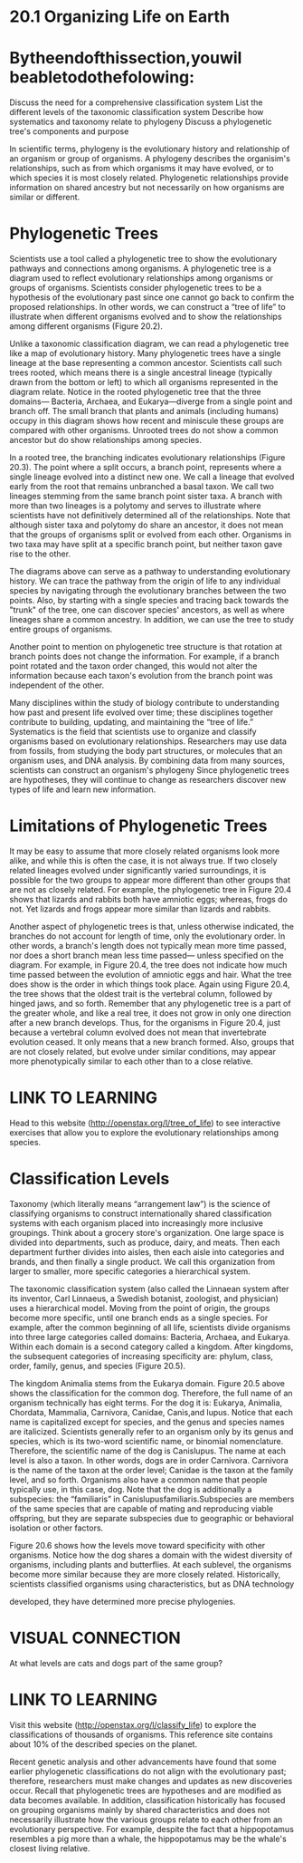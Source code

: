 # 20.1 Organizing Life on Earth

# Bytheendofthissection,youwil beabletodothefolowing:

Discuss the need for a comprehensive classification system List the different levels of the taxonomic classification system Describe how systematics and taxonomy relate to phylogeny Discuss a phylogenetic tree's components and purpose

In scientific terms, phylogeny is the evolutionary history and relationship of an organism or group of organisms. A phylogeny describes the organisim's relationships, such as from which organisms it may have evolved, or to which species it is most closely related. Phylogenetic relationships provide information on shared ancestry but not necessarily on how organisms are similar or different.

# Phylogenetic Trees

Scientists use a tool called a phylogenetic tree to show the evolutionary pathways and connections among organisms. A phylogenetic tree is a diagram used to reflect evolutionary relationships among organisms or groups of organisms. Scientists consider phylogenetic trees to be a hypothesis of the evolutionary past since one cannot go back to confirm the proposed relationships. In other words, we can construct a “tree of life” to illustrate when different organisms evolved and to show the relationships among different organisms (Figure 20.2).

Unlike a taxonomic classification diagram, we can read a phylogenetic tree like a map of evolutionary history. Many phylogenetic trees have a single lineage at the base representing a common ancestor. Scientists call such trees rooted, which means there is a single ancestral lineage (typically drawn from the bottom or left) to which all organisms represented in the diagram relate. Notice in the rooted phylogenetic tree that the three domains— Bacteria, Archaea, and Eukarya—diverge from a single point and branch off. The small branch that plants and animals (including humans) occupy in this diagram shows how recent and miniscule these groups are compared with other organisms. Unrooted trees do not show a common ancestor but do show relationships among species.

In a rooted tree, the branching indicates evolutionary relationships (Figure 20.3). The point where a split occurs, a branch point, represents where a single lineage evolved into a distinct new one. We call a lineage that evolved early from the root that remains unbranched a basal taxon. We call two lineages stemming from the same branch point sister taxa. A branch with more than two lineages is a polytomy and serves to illustrate where scientists have not definitively determined all of the relationships. Note that although sister taxa and polytomy do share an ancestor, it does not mean that the groups of organisms split or evolved from each other. Organisms in two taxa may have split at a specific branch point, but neither taxon gave rise to the other.

The diagrams above can serve as a pathway to understanding evolutionary history. We can trace the pathway from the origin of life to any individual species by navigating through the evolutionary branches between the two points. Also, by starting with a single species and tracing back towards the "trunk" of the tree, one can discover species' ancestors, as well as where lineages share a common ancestry. In addition, we can use the tree to study entire groups of organisms.

Another point to mention on phylogenetic tree structure is that rotation at branch points does not change the information. For example, if a branch point rotated and the taxon order changed, this would not alter the information because each taxon's evolution from the branch point was independent of the other.

Many disciplines within the study of biology contribute to understanding how past and present life evolved over time; these disciplines together contribute to building, updating, and maintaining the “tree of life.” Systematics is the field that scientists use to organize and classify organisms based on evolutionary relationships. Researchers may use data from fossils, from studying the body part structures, or molecules that an organism uses, and DNA analysis. By combining data from many sources, scientists can construct an organism's phylogeny Since phylogenetic trees are hypotheses, they will continue to change as researchers discover new types of life and learn new information.

# Limitations of Phylogenetic Trees

It may be easy to assume that more closely related organisms look more alike, and while this is often the case, it is not always true. If two closely related lineages evolved under significantly varied surroundings, it is possible for the two groups to appear more different than other groups that are not as closely related. For example, the phylogenetic tree in Figure 20.4 shows that lizards and rabbits both have amniotic eggs; whereas, frogs do not. Yet lizards and frogs appear more similar than lizards and rabbits.

Another aspect of phylogenetic trees is that, unless otherwise indicated, the branches do not account for length of time, only the evolutionary order. In other words, a branch's length does not typically mean more time passed, nor does a short branch mean less time passed— unless specified on the diagram. For example, in Figure 20.4, the tree does not indicate how much time passed between the evolution of amniotic eggs and hair. What the tree does show is the order in which things took place. Again using Figure 20.4, the tree shows that the oldest trait is the vertebral column, followed by hinged jaws, and so forth. Remember that any phylogenetic tree is a part of the greater whole, and like a real tree, it does not grow in only one direction after a new branch develops. Thus, for the organisms in Figure 20.4, just because a vertebral column evolved does not mean that invertebrate evolution ceased. It only means that a new branch formed. Also, groups that are not closely related, but evolve under similar conditions, may appear more phenotypically similar to each other than to a close relative.

# LINK TO LEARNING

Head to this website (http://openstax.org/l/tree_of_life) to see interactive exercises that allow you to explore the evolutionary relationships among species.

# Classification Levels

Taxonomy (which literally means “arrangement law”) is the science of classifying organisms to construct internationally shared classification systems with each organism placed into increasingly more inclusive groupings. Think about a grocery store's organization. One large space is divided into departments, such as produce, dairy, and meats. Then each department further divides into aisles, then each aisle into categories and brands, and then finally a single product. We call this organization from larger to smaller, more specific categories a hierarchical system.

The taxonomic classification system (also called the Linnaean system after its inventor, Carl Linnaeus, a Swedish botanist, zoologist, and physician) uses a hierarchical model. Moving from the point of origin, the groups become more specific, until one branch ends as a single species. For example, after the common beginning of all life, scientists divide organisms into three large categories called domains: Bacteria, Archaea, and Eukarya. Within each domain is a second category called a kingdom. After kingdoms, the subsequent categories of increasing specificity are: phylum, class, order, family, genus, and species (Figure 20.5).

The kingdom Animalia stems from the Eukarya domain. Figure 20.5 above shows the classification for the common dog. Therefore, the full name of an organism technically has eight terms. For the dog it is: Eukarya, Animalia, Chordata, Mammalia, Carnivora, Canidae, Canis,and lupus. Notice that each name is capitalized except for species, and the genus and species names are italicized. Scientists generally refer to an organism only by its genus and species, which is its two-word scientific name, or binomial nomenclature. Therefore, the scientific name of the dog is Canislupus. The name at each level is also a taxon. In other words, dogs are in order Carnivora. Carnivora is the name of the taxon at the order level; Canidae is the taxon at the family level, and so forth. Organisms also have a common name that people typically use, in this case, dog. Note that the dog is additionally a subspecies: the “familiaris” in Canislupusfamiliaris.Subspecies are members of the same species that are capable of mating and reproducing viable offspring, but they are separate subspecies due to geographic or behavioral isolation or other factors.

Figure 20.6 shows how the levels move toward specificity with other organisms. Notice how the dog shares a domain with the widest diversity of organisms, including plants and butterflies. At each sublevel, the organisms become more similar because they are more closely related. Historically, scientists classified organisms using characteristics, but as DNA technology

developed, they have determined more precise phylogenies.

# VISUAL CONNECTION

At what levels are cats and dogs part of the same group?

# LINK TO LEARNING

Visit this website (http://openstax.org/l/classify_life) to explore the classifications of thousands of organisms. This reference site contains about $10 \%$ of the described species on the planet.

Recent genetic analysis and other advancements have found that some earlier phylogenetic classifications do not align with the evolutionary past; therefore, researchers must make changes and updates as new discoveries occur. Recall that phylogenetic trees are hypotheses and are modified as data becomes available. In addition, classification historically has focused on grouping organisms mainly by shared characteristics and does not necessarily illustrate how the various groups relate to each other from an evolutionary perspective. For example, despite the fact that a hippopotamus resembles a pig more than a whale, the hippopotamus may be the whale's closest living relative.
